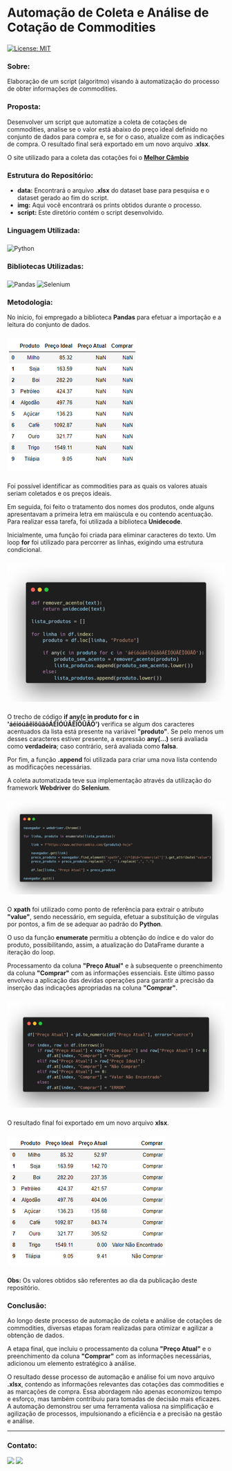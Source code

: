 # Automação de Coleta e Análise de Cotação de Commodities

###
[![License: MIT](https://img.shields.io/badge/License-MIT-black.svg)](https://opensource.org/licenses/MIT) 

### Sobre:

Elaboração de um script (algoritmo) visando à automatização do processo de obter informações de commodities.

### Proposta:

Desenvolver um script que automatize a coleta de cotações de commodities, analise se o valor está abaixo do preço ideal definido no conjunto de dados para compra e, se for o caso, atualize com as indicações de compra. O resultado final será exportado em um novo arquivo .**xlsx**.

O site utilizado para a coleta das cotações foi o  <a href="https://www.melhorcambio.com/">**Melhor Câmbio**</a>

### Estrutura do Repositório:
- <strong>data:</strong> Encontrará o arquivo **.xlsx** do dataset base para pesquisa e o dataset gerado ao fim do script.
- <strong>img:</strong> Aqui você encontrará os prints obtidos durante o processo.
- <strong>script:</strong> Este diretório contém o script desenvolvido.

### Linguagem Utilizada:
###
![Python](https://img.shields.io/badge/python-3670A0?style=for-the-badge&logo=python&logoColor=white&color=black)

### Bibliotecas Utilizadas:
###
![Pandas](https://img.shields.io/badge/pandas-%23150458.svg?style=for-the-badge&logo=pandas&logoColor=white&color=black) ![Selenium](https://img.shields.io/badge/-selenium-%43B02A?style=for-the-badge&logo=selenium&logoColor=white&color=black)

### Metodologia:

No início, foi empregado a biblioteca **Pandas** para efetuar a importação e a leitura do conjunto de dados. 
###
<img src="/img/dataset.png">

###
Foi possível identificar as commodities para as quais os valores atuais seriam coletados e os preços ideais.

Em seguida, foi feito o tratamento dos nomes dos produtos, onde alguns apresentavam a primeira letra em maiúscula e ou contendo acentuação. Para realizar essa tarefa, foi utilizada a biblioteca **Unidecode**. 

Inicialmente, uma função foi criada para eliminar caracteres do texto. Um loop **for** foi utilizado para percorrer as linhas, exigindo uma estrutura condicional.
###
<img src="/img/cdg_tratamento_nomes.png">

###
O trecho de código **if any(c in produto for c in 'áéíóúâêîôûãõÁÉÍÓÚÂÊÎÔÛÃÕ')** verifica se algum dos caracteres acentuados da lista está presente na variável **"produto"**. Se pelo menos um desses caracteres estiver presente, a expressão **any(...)** será avaliada como **verdadeira**; caso contrário, será avaliada como **falsa**.

Por fim, a função **.append** foi utilizada para criar uma nova lista contendo as modificações necessárias.

A coleta automatizada teve sua implementação através da utilização do framework **Webdriver** do **Selenium**.
###
<img src="/img/cdg_webscraping.png">

###
O **xpath** foi utilizado como ponto de referência para extrair o atributo **"value"**, sendo necessário, em seguida, efetuar a substituição de vírgulas por pontos, a fim de se adequar ao padrão do **Python**.

O uso da função **enumerate** permitiu a obtenção do índice e do valor do produto, possibilitando, assim, a atualização do DataFrame durante a iteração do loop.

Processamento da coluna **"Preço Atual"** e à subsequente o preenchimento da coluna **"Comprar"** com as informações essenciais. Este último passo envolveu a aplicação das devidas operações para garantir a precisão da inserção das indicações apropriadas na coluna **"Comprar"**.
###
<img src="/img/cdg_preenchimento_comprar.png">

###
O resultado final foi exportado em um novo arquivo **xlsx**.
###
<img src="/img/dataset_atualizado.png">

###
**Obs:** Os valores obtidos são referentes ao dia da publicação deste repositório.

### Conclusão:

Ao longo deste processo de automação de coleta e análise de cotações de commodities, diversas etapas foram realizadas para otimizar e agilizar a obtenção de dados.

A etapa final, que incluiu o processamento da coluna **"Preço Atual"** e o preenchimento da coluna **"Comprar"** com as informações necessárias, adicionou um elemento estratégico à análise.

O resultado desse processo de automação e análise foi um novo arquivo **.xlsx**, contendo as informações relevantes das cotações das commodities e as marcações de compra. Essa abordagem não apenas economizou tempo e esforço, mas também contribuiu para tomadas de decisão mais eficazes. A automação demonstrou ser uma ferramenta valiosa na simplificação e agilização de processos, impulsionando a eficiência e a precisão na gestão e análise.

---
### Contato:

<div>
  <a href="https://linkedin.com/in/marcospontesjunior" target="_blank"><img src="https://img.shields.io/badge/linkedin-%230077B5.svg?style=for-the-badge&logo=linkedin&logoColor=white&color=black" target="_blank"></a>  
  <a href = "mailto:marcospntsjunior@gmail.com"><img src="https://img.shields.io/badge/Gmail-D14836?style=for-the-badge&logo=gmail&logoColor=white&color=black" target="_blank"></a>
</div>
